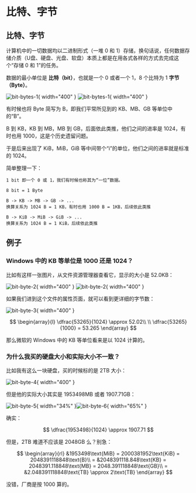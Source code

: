 # 比特、字节

## 比特、字节

计算机中的一切数据均以二进制形式（一堆 0 和 1）存储，换句话说，任何数据存储介质（U盘、硬盘、光盘、软盘）本质上都是在用各式各样的方式去完成这个“存储 0 和 1”的任务。

数据的最小单位是 **比特（bit）**，也就是一个 0 或者一个 1，8 个比特为 1 **字节（Byte）**。

![bit-bytes-1](./_assets/bit-byte-1-light.png#only-light){ width="400" }
![bit-bytes-1](./_assets/bit-byte-1-dark.png#only-dark){ width="400" }

有时候也将 Byte 简写为 B，即我们平常所见到的 KB、MB、GB 等单位中的“B”。

B 到 KB，KB 到 MB，MB 到 GB，后面依此类推，他们之间的进率是 1024，有时也用 1000，这是个历史遗留问题。

于是后来出现了 KiB，MiB，GiB 等中间带个“i”的单位，他们之间的进率就是标准的 1024。

简单整理一下：

```
1 bit 即一个 0 或 1，我们有时候也称其为“一位”数据。

8 bit = 1 Byte

B -> KB -> MB -> GB -> ...
换算关系为 1024 B = 1 KB，有时也用 1000 B = 1KB，后续依此类推

B -> KiB -> MiB -> GiB -> ...
换算关系为 1024 B = 1 KiB，后续依此类推
```

## 例子

### Windows 中的 KB 等单位是 1000 还是 1024？

比如有这样一张图片，从文件资源管理器查看它，显示的大小是 52.0KB：

![bit-byte-2](./_assets/bit-byte-2-light.png#only-light){ width="400" }
![bit-byte-2](./_assets/bit-byte-2-dark.png#only-dark){ width="400" }

如果我们进到这个文件的属性页面，就可以看到更详细的字节数：

![bit-byte-3](./_assets/bit-byte-3.png){ width="400" }

$$
\begin{array}{l}
\dfrac{53265}{1024} \approx 52.02\\
\\
\dfrac{53265}{1000} = 53.265
\end{array}
$$

那么微软的 Windows 中的 KB 等单位看来是以 1024 计算的。

### 为什么我买的硬盘大小和实际大小不一致？

比如我有这么一块硬盘，买的时候标的是 2TB 大小：

![bit-byte-4](./_assets/bit-byte-4.png){ width="400" }

但是他的实际大小其实是 1953498MB 或者 1907.71GB：

![bit-byte-5](./_assets/bit-byte-5.png){ width="34%" }![bit-byte-6](./_assets/bit-byte-6.png){ width="65%" }

确实：

$$
\dfrac{1953498}{1024} \approx 1907.71
$$

但是，2TB 难道不应该是 2048GB 么？别急：

$$
\begin{array}{rl}
  &1953498\text{MiB} = 2000381952\text{KiB} = 2048391118848\text{B}\\
= &2048391118.848\text{KB} = 2048391.118848\text{MB} = 2048.391118848\text{GB}\\
= &2.048391118848\text{TB} \approx 2\text{TB}
\end{array}
$$

没错，厂商是按 1000 算的。